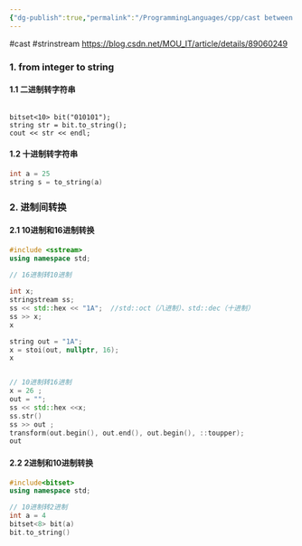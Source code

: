 ```yaml
---
{"dg-publish":true,"permalink":"/ProgrammingLanguages/cpp/cast between string and number/","noteIcon":"3"}
---
```


#cast #strinstream
https://blog.csdn.net/MOU_IT/article/details/89060249
### 1. from integer to string

#### 1.1 二进制转字符串
```run-cpp

bitset<10> bit("010101");
string str = bit.to_string();
cout << str << endl;
```
#### 1.2 十进制转字符串
```cpp
int a = 25
string s = to_string(a)

```

### 2. 进制间转换

#### 2.1 10进制和16进制转换


```cpp
#include <sstream>
using namespace std;

// 16进制转10进制
 
int x;
stringstream ss;
ss << std::hex << "1A";  //std::oct（八进制）、std::dec（十进制）
ss >> x;
x

string out = "1A";
x = stoi(out, nullptr, 16);
x


// 10进制转16进制
x = 26 ;
out = "";
ss << std::hex <<x;
ss.str()
ss >> out ;
transform(out.begin(), out.end(), out.begin(), ::toupper);
out

```

#### 2.2 2进制和10进制转换

```cpp
#include<bitset>
using namespace std;

// 10进制转2进制
int a = 4
bitset<8> bit(a)
bit.to_string()

```